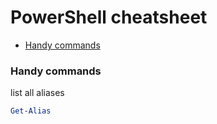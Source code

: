 # PowerShell cheatsheet
 
 * [Handy commands](#handy-commands)

### Handy commands

list all aliases
```powershell
Get-Alias
```
